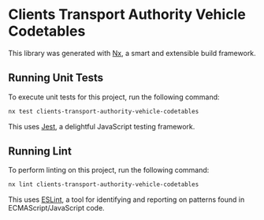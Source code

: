# Clients Transport Authority Vehicle Codetables

This library was generated with [Nx](https://nx.dev), a smart and extensible build framework.

## Running Unit Tests

To execute unit tests for this project, run the following command:

```bash
nx test clients-transport-authority-vehicle-codetables
```

This uses [Jest](https://jestjs.io), a delightful JavaScript testing framework.

## Running Lint

To perform linting on this project, run the following command:

```bash
nx lint clients-transport-authority-vehicle-codetables
```

This uses [ESLint](https://eslint.org/), a tool for identifying and reporting on patterns found in ECMAScript/JavaScript code.
